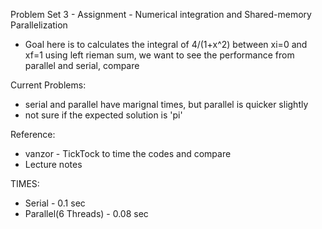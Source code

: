 Problem Set 3 - Assignment - Numerical integration and Shared-memory Parallelization
- Goal here is to calculates the integral of 4/(1+x^2) between xi=0 and xf=1 using left rieman sum, we want to see the performance from parallel and serial, compare


Current Problems:
- serial and parallel have marignal times, but parallel is quicker slightly
- not sure if the expected solution is 'pi'

Reference:
- vanzor - TickTock to time the codes and compare
- Lecture notes

TIMES:
- Serial - 0.1 sec
- Parallel(6 Threads) - 0.08 sec
